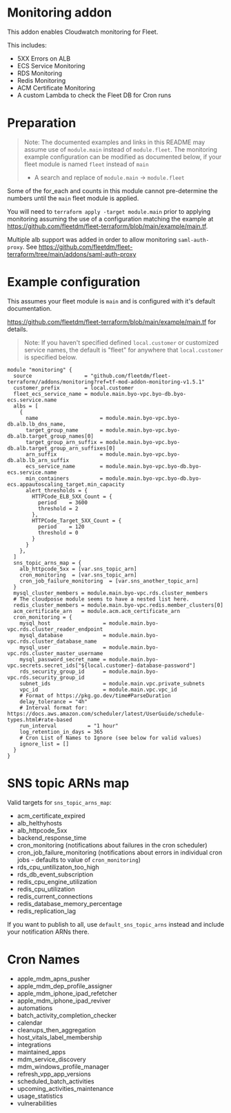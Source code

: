 # Monitoring addon
This addon enables Cloudwatch monitoring for Fleet.

This includes:

- 5XX Errors on ALB
- ECS Service Monitoring
- RDS Monitoring
- Redis Monitoring
- ACM Certificate Monitoring
- A custom Lambda to check the Fleet DB for Cron runs

# Preparation

> Note: The documented examples and links in this README may assume use of `module.main` instead of `module.fleet`. The monitoring example configuration can be modified as documented below, if your fleet module is named `fleet` instead of `main`
> - A search and replace of `module.main` -> `module.fleet`

Some of the for_each and counts in this module cannot pre-determine the numbers until the `main` fleet module is applied.

You will need to `terraform apply -target module.main` prior to applying monitoring assuming the use of a configuration matching the example at https://github.com/fleetdm/fleet-terraform/blob/main/example/main.tf. 

Multiple alb support was added in order to allow monitoring `saml-auth-proxy`. See https://github.com/fleetdm/fleet-terraform/tree/main/addons/saml-auth-proxy

# Example configuration

This assumes your fleet module is `main` and is configured with it's default documentation.

https://github.com/fleetdm/fleet-terraform/blob/main/example/main.tf for details.

> Note: If you haven't specified defined `local.customer` or customized service names, the default is "fleet" for anywhere that `local.customer` is specified below.

```
module "monitoring" {
  source                 = "github.com/fleetdm/fleet-terraform//addons/monitoring?ref=tf-mod-addon-monitoring-v1.5.1"
  customer_prefix        = local.customer
  fleet_ecs_service_name = module.main.byo-vpc.byo-db.byo-ecs.service.name
  albs = [
    {
      name                    = module.main.byo-vpc.byo-db.alb.lb_dns_name,
      target_group_name       = module.main.byo-vpc.byo-db.alb.target_group_names[0]
      target_group_arn_suffix = module.main.byo-vpc.byo-db.alb.target_group_arn_suffixes[0]
      arn_suffix              = module.main.byo-vpc.byo-db.alb.lb_arn_suffix
      ecs_service_name        = module.main.byo-vpc.byo-db.byo-ecs.service.name
      min_containers          = module.main.byo-vpc.byo-db.byo-ecs.appautoscaling_target.min_capacity
      alert_thresholds = {
        HTTPCode_ELB_5XX_Count = {
          period    = 3600
          threshold = 2
        },
        HTTPCode_Target_5XX_Count = {
          period    = 120
          threshold = 0
        }
      }
    },
  ]
  sns_topic_arns_map = {
    alb_httpcode_5xx = [var.sns_topic_arn]
    cron_monitoring  = [var.sns_topic_arn]
    cron_job_failure_monitoring  = [var.sns_another_topic_arn]
  }
  mysql_cluster_members = module.main.byo-vpc.rds.cluster_members
  # The cloudposse module seems to have a nested list here.
  redis_cluster_members = module.main.byo-vpc.redis.member_clusters[0]
  acm_certificate_arn   = module.acm.acm_certificate_arn
  cron_monitoring = {
    mysql_host                 = module.main.byo-vpc.rds.cluster_reader_endpoint
    mysql_database             = module.main.byo-vpc.rds.cluster_database_name
    mysql_user                 = module.main.byo-vpc.rds.cluster_master_username
    mysql_password_secret_name = module.main.byo-vpc.secrets.secret_ids["${local.customer}-database-password"]
    rds_security_group_id      = module.main.byo-vpc.rds.security_group_id
    subnet_ids                 = module.main.vpc.private_subnets
    vpc_id                     = module.main.vpc.vpc_id
    # Format of https://pkg.go.dev/time#ParseDuration
    delay_tolerance = "4h"
    # Interval format for: https://docs.aws.amazon.com/scheduler/latest/UserGuide/schedule-types.html#rate-based
    run_interval          = "1 hour"
    log_retention_in_days = 365
    # Cron List of Names to Ignore (see below for valid values)
    ignore_list = []
  }
}
```

# SNS topic ARNs map

Valid targets for `sns_topic_arns_map`:

 - acm_certificate_expired
 - alb_helthyhosts
 - alb_httpcode_5xx
 - backend_response_time
 - cron_monitoring (notifications about failures in the cron scheduler)
 - cron_job_failure_monitoring (notifications about errors in individual cron jobs - defaults to value of `cron_monitoring`)
 - rds_cpu_untilizaton_too_high
 - rds_db_event_subscription
 - redis_cpu_engine_utilization
 - redis_cpu_utilization
 - redis_current_connections
 - redis_database_memory_percentage
 - redis_replication_lag

If you want to publish to all, use `default_sns_topic_arns` instead and include your notification ARNs there.

# Cron Names

 - apple_mdm_apns_pusher
 - apple_mdm_dep_profile_assigner
 - apple_mdm_iphone_ipad_refetcher
 - apple_mdm_iphone_ipad_reviver
 - automations
 - batch_activity_completion_checker
 - calendar
 - cleanups_then_aggregation
 - host_vitals_label_membership
 - integrations
 - maintained_apps
 - mdm_service_discovery
 - mdm_windows_profile_manager
 - refresh_vpp_app_versions
 - scheduled_batch_activities
 - upcoming_activities_maintenance
 - usage_statistics
 - vulnerabilities
